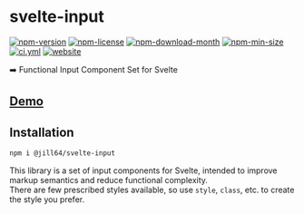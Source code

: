 <!----- BEGIN GHOST DOCS HEADER ----->

# svelte-input

<!----- BEGIN GHOST DOCS BADGES -----><a href="https://npmjs.com/package/@jill64/svelte-input"><img src="https://img.shields.io/npm/v/@jill64/svelte-input" alt="npm-version" /></a> <a href="https://npmjs.com/package/@jill64/svelte-input"><img src="https://img.shields.io/npm/l/@jill64/svelte-input" alt="npm-license" /></a> <a href="https://npmjs.com/package/@jill64/svelte-input"><img src="https://img.shields.io/npm/dm/@jill64/svelte-input" alt="npm-download-month" /></a> <a href="https://npmjs.com/package/@jill64/svelte-input"><img src="https://img.shields.io/bundlephobia/min/@jill64/svelte-input" alt="npm-min-size" /></a> <a href="https://github.com/jill64/svelte-input/actions/workflows/ci.yml"><img src="https://github.com/jill64/svelte-input/actions/workflows/ci.yml/badge.svg" alt="ci.yml" /></a> <a href="https://svelte-input.jill64.dev"><img src="https://img.shields.io/website?up_message=working&down_message=down&url=https%3A%2F%2Fsvelte-input.jill64.dev" alt="website" /></a><!----- END GHOST DOCS BADGES ----->

➡️ Functional Input Component Set for Svelte

## [Demo](https://svelte-input.jill64.dev)

<!----- END GHOST DOCS HEADER ----->

## Installation

```sh
npm i @jill64/svelte-input
```

This library is a set of input components for Svelte, intended to improve markup semantics and reduce functional complexity.  
There are few prescribed styles available, so use `style`, `class`, etc. to create the style you prefer.
